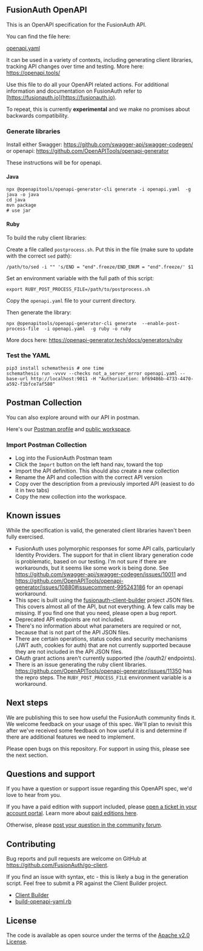 ## FusionAuth OpenAPI

This is an OpenAPI specification for the FusionAuth API.

You can find the file here:

[openapi.yaml](https://github.com/FusionAuth/fusionauth-openapi/blob/main/openapi.yaml)

It can be used in a variety of contexts, including generating client libraries, tracking API changes over time and testing. More here: https://openapi.tools/

Use this file to do all your OpenAPI related actions. For additional information and documentation on FusionAuth refer to [https://fusionauth.io](https://fusionauth.io).

To repeat, this is currently **experimental** and we make no promises about backwards compatibility.


### Generate libraries

Install either Swagger: https://github.com/swagger-api/swagger-codegen/ or openapi: https://github.com/OpenAPITools/openapi-generator

These instructions will be for openapi.

#### Java

```
npx @openapitools/openapi-generator-cli generate -i openapi.yaml  -g java -o java
cd java
mvn package
# use jar
```

#### Ruby

To build the ruby client libraries:

Create a file called `postprocess.sh`. Put this in the file (make sure to update with the correct `sed` path):

```
/path/to/sed -i "" 's/END = "end".freeze/END_ENUM = "end".freeze/' $1
```

Set an environment variable with the full path of this script:

```
export RUBY_POST_PROCESS_FILE=/path/to/postprocess.sh
```

Copy the `openapi.yaml` file to your current directory.

Then generate the library:

```
npx @openapitools/openapi-generator-cli generate  --enable-post-process-file  -i openapi.yaml  -g ruby -o ruby
```

More docs here: https://openapi-generator.tech/docs/generators/ruby

### Test the YAML

```
pip3 install schemathesis # one time
schemathesis run -vvvv --checks not_a_server_error openapi.yaml --base-url http://localhost:9011 -H "Authorization: bf69486b-4733-4470-a592-f1bfce7af580" 
```

## Postman Collection

You can also explore around with our API in postman.

Here's our [Postman profile](https://www.postman.com/fusionauth) and [public workspace](https://www.postman.com/fusionauth/workspace).

### Import Postman Collection

* Log into the FusionAuth Postman team 
* Click the `Import` button on the left hand nav, toward the top
* Import the API definition. This should also create a new collection
* Rename the API and collection with the correct API version
* Copy over the description from a previously imported API (easiest to do it in two tabs)
* Copy the new collection into the workspace.



## Known issues

While the specification is valid, the generated client libraries haven't been fully exercised.

* FusionAuth uses polymorphic responses for some API calls, particularly Identity Providers. The support for that in client library generation code is problematic, based on our testing. I'm not sure if there are workarounds, but it seems like some work is being done. See https://github.com/swagger-api/swagger-codegen/issues/10011 and https://github.com/OpenAPITools/openapi-generator/issues/10880#issuecomment-995243186 for an openapi workaround.
* This spec is built using the [fusionauth-client-builder](https://github.com/fusionauth/fusionauth-client-builder) project JSON files. This covers almost all of the API, but not everything. A few calls may be missing. If you find one that you need, please open a bug report.
* Deprecated API endpoints are not included.
* There's no information about what parameters are required or not, because that is not part of the API JSON files.
* There are certain operations, status codes and security mechanisms (JWT auth, cookies for auth) that are not currently supported because they are not included in the API JSON files.
* OAuth grant actions aren't currently supported (the /oauth2/ endpoints).
* There is an issue generating the ruby client libraries. https://github.com/OpenAPITools/openapi-generator/issues/11350 has the repro steps. The `RUBY_POST_PROCESS_FILE` environment variable is a workaround.

## Next steps

We are publishing this to see how useful the FusionAuth community finds it. We welcome feedback on your usage of this spec. We'll plan to revisit this after we've received some feedback on how useful it is and determine if there are additional features we need to implement.

Please open bugs on this repository. For support in using this, please see the next section.

## Questions and support

If you have a question or support issue regarding this OpenAPI spec, we'd love to hear from you.

If you have a paid edition with support included, please [open a ticket in your account portal](https://account.fusionauth.io/account/support/). Learn more about [paid editions here](https://fusionauth.io/pricing).

Otherwise, please [post your question in the community forum](https://fusionauth.io/community/forum/).

## Contributing

Bug reports and pull requests are welcome on GitHub at https://github.com/FusionAuth/go-client.

If you find an issue with syntax, etc - this is likely a bug in the generation script. Feel free to submit a PR against the Client Builder project.
- [Client Builder](https://github.com/FusionAuth/fusionauth-client-builder)
- [build-openapi-yaml.rb](https://github.com/FusionAuth/fusionauth-client-builder/blob/master/bin/build-openapi-yaml.rb)

## License

The code is available as open source under the terms of the [Apache v2.0 License](https://opensource.org/licenses/Apache-2.0).
